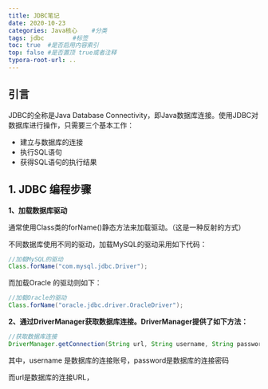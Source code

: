 ```yaml
---
title: JDBC笔记
date: 2020-10-23
categories: Java核心    #分类
tags: jdbc        #标签
toc: true  #是否启用内容索引
top: false #是否置顶 true或者注释
typora-root-url: ..
---
```


## 引言

JDBC的全称是Java Database Connectivity，即Java数据库连接。使用JDBC对数据库进行操作，只需要三个基本工作：

+   建立与数据库的连接
+   执行SQL语句
+   获得SQL语句的执行结果

## 1. JDBC 编程步骤

**1、加载数据库驱动**

通常使用Class类的forName()静态方法来加载驱动。（这是一种反射的方式）

不同数据库使用不同的驱动，加载MySQL的驱动采用如下代码：

~~~java
//加载MySQL的驱动
Class.forName("com.mysql.jdbc.Driver");
~~~

而加载Oracle 的驱动则如下：

~~~java
//加载Oracle的驱动
Class.forName("oracle.jdbc.driver.OracleDriver");
~~~

**2、通过DriverManager获取数据库连接。DriverManager提供了如下方法：**

~~~java
//获取数据库连接
DriverManager.getConnection(String url, String username, String password);
~~~

其中，username 是数据库的连接账号，password是数据库的连接密码

而url是数据库的连接URL，

